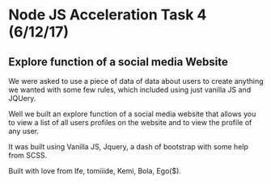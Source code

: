 # Node JS Acceleration Task 4 (6/12/17)
## Explore function of a social media Website

We were asked to use a piece of data of data about users to create anything we wanted with some few rules, which included using just vanilla JS and JQUery.

Well we built an explore function of a social media website that allows you to view a list of all users profiles on the website and to view the profile of any user.

It was built using Vanilla JS, Jquery, a dash of bootstrap with some help from SCSS.

Built with love from Ife, tomiiide, Kemi, Bola, Ego($).